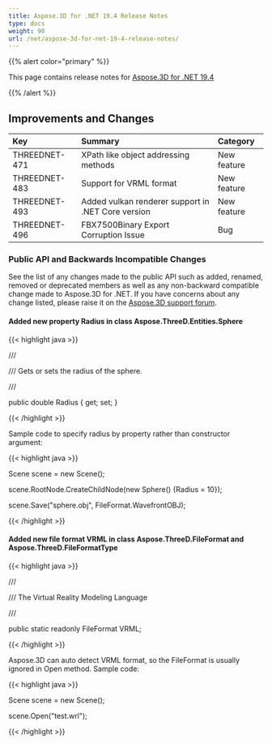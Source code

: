 ```yaml
---
title: Aspose.3D for .NET 19.4 Release Notes
type: docs
weight: 90
url: /net/aspose-3d-for-net-19-4-release-notes/
---
```


{{% alert color="primary" %}} 

This page contains release notes for [Aspose.3D for .NET 19.4](https://www.nuget.org/packages/Aspose.3D/19.4.0)

{{% /alert %}} 
## **Improvements and Changes**

|**Key**|**Summary**|**Category**|
| :- | :- | :- |
|THREEDNET-471|XPath like object addressing methods|New feature|
|THREEDNET-483|Support for VRML format |New feature|
|THREEDNET-493|Added vulkan renderer support in .NET Core version|New feature|
|THREEDNET-496|FBX7500Binary Export Corruption Issue|Bug|
### **Public API and Backwards Incompatible Changes**
See the list of any changes made to the public API such as added, renamed, removed or deprecated members as well as any non-backward compatible change made to Aspose.3D for .NET. If you have concerns about any change listed, please raise it on the [Aspose.3D support forum](https://forum.aspose.com/c/3d).
#### **Added new property Radius in class Aspose.ThreeD.Entities.Sphere**
{{< highlight java >}}

 /// <summary>

/// Gets or sets the radius of the sphere.

/// </summary>

public double Radius { get; set; }

{{< /highlight >}}

Sample code to specify radius by property rather than constructor argument:

{{< highlight java >}}

 Scene scene = new Scene();

scene.RootNode.CreateChildNode(new Sphere() {Radius = 10});

scene.Save("sphere.obj", FileFormat.WavefrontOBJ);

{{< /highlight >}}
#### **Added new file format VRML in class Aspose.ThreeD.FileFormat and Aspose.ThreeD.FileFormatType**
{{< highlight java >}}

 /// <summary>

/// The Virtual Reality Modeling Language

/// </summary>

public static readonly FileFormat VRML;

{{< /highlight >}}

Aspose.3D can auto detect VRML format, so the FileFormat is usually ignored in Open method. Sample code:

{{< highlight java >}}

 Scene scene = new Scene();

scene.Open("test.wrl");

{{< /highlight >}}
